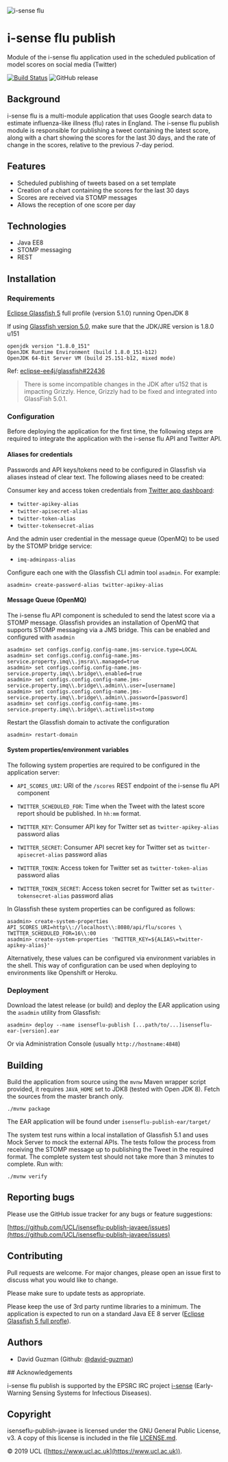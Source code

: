 ![i-sense flu](https://res.cloudinary.com/uclfmedia/image/upload/v1563449524/isenseflu/logo_300.svg)

# i-sense flu publish

Module of the i-sense flu application used in the scheduled publication of model scores on social media (Twitter)

[![Build Status](https://travis-ci.org/UCL/isenseflu-publish-javaee.svg?branch=master)](https://travis-ci.org/UCL/isenseflu-publish-javaee)
![GitHub release](https://img.shields.io/github/release/UCL/isenseflu-publish-javaee.svg)


## Background

i-sense flu is a multi-module application that uses Google search data to estimate influenza-like illness (flu) rates in England. The i-sense flu publish module is responsible for publishing a tweet containing the latest score, along with a chart showing the scores for the last 30 days, and the rate of change in the scores, relative to the previous 7-day period.


## Features

- Scheduled publishing of tweets based on a set template
- Creation of a chart containing the scores for the last 30 days
- Scores are received via STOMP messages
- Allows the reception of one score per day


## Technologies

- Java EE8
- STOMP messaging
- REST


## Installation

### Requirements

[Eclipse Glassfish 5][eclipse-glassfish-5] full profile (version 5.1.0) running OpenJDK 8

If using [Glassfish version 5.0][javaee-glassfish-5], make sure that the JDK/JRE version is 1.8.0 u151

```
openjdk version "1.8.0_151"
OpenJDK Runtime Environment (build 1.8.0_151-b12)
OpenJDK 64-Bit Server VM (build 25.151-b12, mixed mode)
```

Ref: [eclipse-ee4j/glassfish#22436](https://github.com/eclipse-ee4j/glassfish/issues/22436)

> There is some incompatible changes in the JDK after u152 that is impacting 
Grizzly. Hence, Grizzly had to be fixed and integrated into GlassFish 5.0.1.

### Configuration

Before deploying the application for the first time, the following steps are required to integrate the application with the i-sense flu API and Twitter API.

#### Aliases for credentials

Passwords and API keys/tokens need to be configured in Glassfish via aliases instead of clear text. The following aliases need to be created:

Consumer key and access token credentials from [Twitter app dashboard][twitter-app-dashboard]:

- `twitter-apikey-alias`
- `twitter-apisecret-alias`
- `twitter-token-alias`
- `twitter-tokensecret-alias`

And the admin user credential in the message queue (OpenMQ) to be used by the STOMP bridge service:

- `imq-adminpass-alias`

Configure each one with the Glassfish CLI admin tool `asadmin`. For example:

```
asadmin> create-password-alias twitter-apikey-alias
```

#### Message Queue (OpenMQ)

The i-sense flu API component is scheduled to send the latest score via a STOMP message. Glassfish provides an installation of OpenMQ that supports STOMP messaging via a JMS bridge. This can be enabled and configured with `asadmin`

```
asadmin> set configs.config.config-name.jms-service.type=LOCAL
asadmin> set configs.config.config-name.jms-service.property.imq\\.jmsra\\.managed=true
asadmin> set configs.config.config-name.jms-service.property.imq\\.bridge\\.enabled=true
asadmin> set configs.config.config-name.jms-service.property.imq\\.bridge\\.admin\\.user=[username]
asadmin> set configs.config.config-name.jms-service.property.imq\\.bridge\\.admin\\.password=[password]
asadmin> set configs.config.config-name.jms-service.property.imq\\.bridge\\.activelist=stomp
```

Restart the Glassfish domain to activate the configuration

```
asadmin> restart-domain
```

#### System properties/environment variables

The following system properties are required to be configured in the application server:

- `API_SCORES_URI`: URI of the `/scores` REST endpoint of the i-sense flu API component
- `TWITTER_SCHEDULED_FOR`: Time when the Tweet with the latest score report should be published. In `hh:mm` format.

 

- `TWITTER_KEY`: Consumer API key for Twitter set as `twitter-apikey-alias` password alias
- `TWITTER_SECRET`: Consumer API secret key for Twitter set as `twitter-apisecret-alias` password alias
- `TWITTER_TOKEN`: Access token for Twitter set as `twitter-token-alias` password alias
- `TWITTER_TOKEN_SECRET`: Access token secret for Twitter set as `twitter-tokensecret-alias` password alias

In Glassfish these system properties can be configured as follows:

```
asadmin> create-system-properties API_SCORES_URI=http\\://localhost\\:8080/api/flu/scores \
TWITTER_SCHEDULED_FOR=16\\:00
asadmin> create-system-properties 'TWITTER_KEY=${ALIAS\=twitter-apikey-alias}'
```

Alternatively, these values can be configured via environment variables in the shell. This way of configuration can be used when deploying to environments like Openshift or Heroku.

### Deployment

Download the latest release (or build) and deploy the EAR application using the `asadmin` utility from Glassfish:

```
asadmin> deploy --name isenseflu-publish [...path/to/...]isenseflu-ear-[version].ear
```

Or via Administration Console (usually `http://hostname:4848`)


## Building

Build the application from source using the `mvnw` Maven wrapper script provided, it requires `JAVA_HOME` set to JDK8 (tested with Open JDK 8). Fetch the sources from the master branch only.

```
./mvnw package
```

The EAR application will be found under `isenseflu-publish-ear/target/`

The system test runs within a local installation of Glassfish 5.1 and uses Mock Server to mock the external APIs. The tests follow the process from receiving the STOMP message up to publishing the Tweet in the required format. The complete system test should not take more than 3 minutes to complete. Run with:

```
./mvnw verify
```

## Reporting bugs

Please use the GitHub issue tracker for any bugs or feature suggestions:

[https://github.com/UCL/isenseflu-publish-javaee/issues](https://github.com/UCL/isenseflu-publish-javaee/issues)


## Contributing

Pull requests are welcome. For major changes, please open an issue first to discuss what you would like to change.

Please make sure to update tests as appropriate.

Please keep the use of 3rd party runtime libraries to a minimum. The application is expected to run on a standard Java EE 8 server ([Eclipse Glassfish 5 full profle][eclipse-glassfish-5]). 


## Authors

- David Guzman (Github: [@david-guzman](https://github.com/david-guzman))


## Acknowledgements

i-sense flu publish is supported by the EPSRC IRC project [i-sense](https://www.i-sense.org.uk/) (Early-Warning Sensing Systems for Infectious Diseases).


## Copyright

isenseflu-publish-javaee is licensed under the GNU General Public License, v3. A copy of this license is included in the file [LICENSE.md](LICENSE.md).


&copy; 2019 UCL ([https://www.ucl.ac.uk](https://www.ucl.ac.uk)).


[eclipse-glassfish-5]: https://projects.eclipse.org/projects/ee4j.glassfish/downloads
[javaee-glassfish-5]: https://javaee.github.io/glassfish/
[twitter-app-dashboard]: https://developer.twitter.com/en/apps
